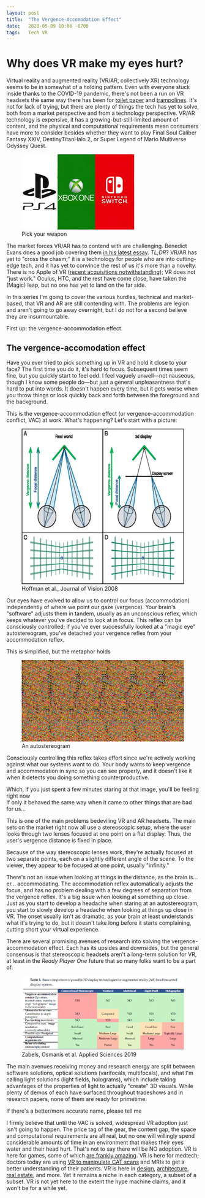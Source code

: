```yaml
---
layout: post
title:  "The Vergence-Accomodation Effect"
date:   2020-05-09 10:06 -0700
tags:   Tech VR
---
```


# Why does VR make my eyes hurt?

Virtual reality and augmented reality (VR/AR, collectively XR) technology seems to be in somewhat of a holding pattern. Even with everyone stuck inside thanks to the COVID-19 pandemic, there's not been a run on VR headsets the same way there has been for <a href="https://www.npr.org/2020/04/03/826945396/why-are-stores-are-running-low-on-toilet-paper-its-not-just-hoarding">toilet paper</a> and <a href="https://www.usatoday.com/story/money/2020/04/01/coronavirus-social-distancing-outdoor-toys-bounce-houses-sales-jump/2927397001/">trampolines</a>. It's not for lack of trying, but there are plenty of things the tech has yet to solve, both from a market perspective and from a technology perspective. VR/AR technology is expensive, it has a growing-but-still-limited amount of content, and the physical and computational requirements mean consumers have more to consider besides whether they want to play Final Soul Caliber Fantasy XXIV, DestinyTitanHalo 2, or Super Legend of Mario Multiverse Odyssey Quest.

<figure>
    <img src="/img/console-tricolor.webp" alt="Has the Console Wars Gone Stagnant? [OPINION]" width="294" height="196"/>
    <figcaption>Pick your weapon</figcaption>
</figure>

The market forces VR/AR has to contend with are challenging. Benedict Evans does a good job covering them <a href="https://www.ben-evans.com/benedictevans/2020/5/8/the-vr-winter">in his latest essay</a>. <em>TL;DR</em>? VR/AR has yet to "cross the chasm;" it is a technology for people who are into cutting-edge tech, and it has yet to convince the rest of us it's more than a novelty. There is no Apple of VR (<a href="https://www.idropnews.com/news/apple-buys-san-diego-based-nextvr-in-hidden-100-million-deal/135932/">recent acquisitions notwithstanding</a>); VR does not "just work." Oculus, HTC, and the rest have come close, have taken the (Magic) leap, but no one has yet to land on the far side.

In this series I'm going to cover the various hurdles, technical and market-based, that VR and AR are still contending with. The problems are legion and aren't going to go away overnight, but I do not for a second believe they are insurmountable.

First up: the vergence-accommodation effect.

<h2>The vergence-accomodation effect</h2>

Have you ever tried to pick something up in VR and hold it close to your face? The first time you do it, it's hard to focus. Subsequent times seem fine, but you quickly start to feel odd. I feel vaguely unwell—not nauseous, though I know some people do—but just a general unpleasantness that's hard to put into words. It doesn't happen every time, but it gets worse when you throw things or look quickly back and forth between the foreground and the background.

This is the vergence-accommodation effect (or vergence-accommodation conflict, VAC) at work. What's happening? Let's start with a picture:

<figure>
    <img src="/img/vergence-diagram.jpeg" alt="" width="512" height="405"/><figcaption>Hoffman et al., Journal of Vision 2008</figcaption>
</figure>

Our eyes have evolved to allow us to control our focus (accommodation) independently of where we point our gaze (vergence). Your <span name="metaphor">brain's "software" adjusts them in tandem,</span> usually as an unconscious reflex, which keeps whatever you've decided to look at in focus. This reflex can be consciously controlled; if you've ever successfully looked at a "magic eye" autostereogram, you've detached your vergence reflex from your accommodation reflex.

<aside name="metaphor">This is simplified, but the metaphor holds</aside>

<figure><img src="/img/Stereogram%202.png" alt="[Stereogram+2.png]"/><figcaption>An autostereogram</figcaption></figure>

<span name="effort">Consciously controlling this reflex takes effort</span> since we're actively working against what our systems want to do. Your body wants to keep vergence and accommodation in sync so you can see properly, and it doesn't like it when it detects you doing something <span name="slacker-alarm">counterproductive.</span>

<aside name="effort">Which, if you just spent a few minutes staring at that image, you'll be feeling right now</aside>

<aside name="slacker-alarm">If only it behaved the same way when it came to other things that are bad for us...</aside>

This is one of the main problems bedeviling VR and AR headsets. The main sets on the market right now all use a stereoscopic setup, where the user looks through two lenses <span name="lenses">focused at one point on a flat display.</span> Thus, the user's vergence distance is fixed in place.

<aside name="lenses">Because of the way stereoscopic lenses work, they're actually focused at two separate points, each on a slightly different angle of the scene. To the viewer, they appear to be focused at one point, usually "infinity."</aside>

There's not an issue when looking at things in the distance, as the brain is... er... accommodating. The accommodation reflex automatically adjusts the focus, and has no problem dealing with a few degrees of separation from the vergence reflex. It's a big issue when looking at something up close. Just as you start to develop a headache when staring at an autostereogram, you start to slowly develop a headache when looking at things up close in VR. The onset usually isn't as dramatic, as your brain at least understands what it's trying to do, but it doesn't take long before it starts complaining, cutting short your virtual experience.

There are several promising avenues of research into solving the vergence-accommodation effect. Each has its upsides and downsides, but the general consensus is that stereoscopic headsets aren't a long-term solution for VR, at least in the <em>Ready Player One</em> future that so many folks want to be a part of.

<figure><img src="/img/AR-tech-comparisons.png" alt=""/><figcaption>Zabels, Osmanis et al. Applied Sciences 2019</figcaption></figure>

The main avenues receiving money and research energy are split between software solutions, optical solutions (varifocals, multifocals), and what I'm calling <span name="name-needed">light solutions (light fields, holograms),</span> which include taking advantages of the properties of light to actually "create" 3D visuals. While plenty of demos of each have surfaced throughout tradeshows and in research papers, none of them are ready for primetime.

<aside name="name-needed">If there's a better/more accurate name, please tell me</aside>

I firmly believe that until the VAC is solved, widespread VR adoption just isn't going to happen. The price tag of the gear, the content gap, the space and computational requirements are all real, but no one will willingly spend considerable amounts of time in an environment that makes their eyes water and their head hurt. That's not to say there will be NO adoption. VR is here for games, some of which <a href="https://www.half-life.com/en/alyx/">are frankly amazing</a>. VR is here for medtech; doctors today are using <a href="https://www.immersivetouch.com/">VR to manipulate CAT scans</a> and MRIs to get a better understanding of their patients. VR is here in <a href="https://social.ford.com/en_US/story/technology/innovation/virtual-reality-technology-for-car-design.html">design</a>, <a href="https://medium.com/studiotmd/virtual-reality-uses-in-architecture-and-design-c5d54b7c1e89">architecture</a>, <a href="https://matterport.com/">real estate</a>, and more. Yet it remains a niche in each category, a subset of a subset. VR is not yet here to the extent the hype machine claims, and it won't be for a while yet.
